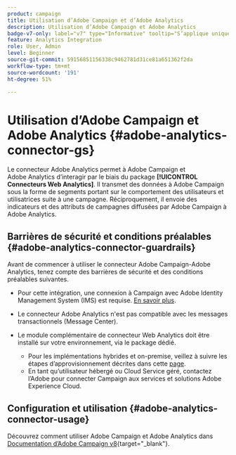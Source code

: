 ```yaml
---
product: campaign
title: Utilisation d’Adobe Campaign et d’Adobe Analytics
description: Utilisation d’Adobe Campaign et Adobe Analytics
badge-v7-only: label="v7" type="Informative" tooltip="S’applique uniquement à Campaign Classic v7"
feature: Analytics Integration
role: User, Admin
level: Beginner
source-git-commit: 59156851156338c9462781d31ce81a651362f2da
workflow-type: tm+mt
source-wordcount: '191'
ht-degree: 51%

---
```


# Utilisation d’Adobe Campaign et Adobe Analytics {#adobe-analytics-connector-gs}

Le connecteur Adobe Analytics permet à Adobe Campaign et Adobe Analytics d’interagir par le biais du package **[!UICONTROL Connecteurs Web Analytics]**. Il transmet des données à Adobe Campaign sous la forme de segments portant sur le comportement des utilisateurs et utilisatrices suite à une campagne. Réciproquement, il envoie des indicateurs et des attributs de campagnes diffusées par Adobe Campaign à Adobe Analytics.

## Barrières de sécurité et conditions préalables {#adobe-analytics-connector-guardrails}

Avant de commencer à utiliser le connecteur Adobe Campaign-Adobe Analytics, tenez compte des barrières de sécurité et des conditions préalables suivantes.

* Pour cette intégration, une connexion à Campaign avec Adobe Identity Management System (IMS) est requise. [En savoir plus](../../integrations/using/about-adobe-id.md).

* Le connecteur Adobe Analytics n&#39;est pas compatible avec les messages transactionnels (Message Center).

* Le module complémentaire de connecteur Web Analytics doit être installé sur votre environnement, via le package dédié.

   * Pour les implémentations hybrides et on-premise, veillez à suivre les étapes d’approvisionnement décrites dans cette [page](../../platform/using/adobe-analytics-provisioning.md).
   * En tant qu’utilisateur hébergé ou Cloud Service géré, contactez l’Adobe pour connecter Campaign aux services et solutions Adobe Experience Cloud.


## Configuration et utilisation {#adobe-analytics-connector-usage}

Découvrez comment utiliser Adobe Campaign et Adobe Analytics dans [Documentation d’Adobe Campaign v8](https://experienceleague.adobe.com/en/docs/campaign/campaign-v8/connect/ac-aa){target="_blank"}.

